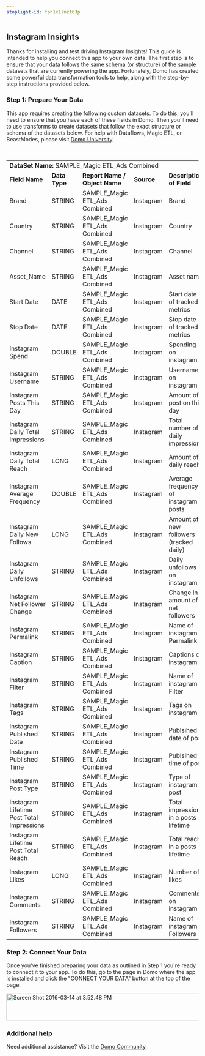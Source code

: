 ```yaml
---
stoplight-id: fpn1x1lnzt63p
---
```


<div class="col-md-12 content-panel">
                <h2>Instagram Insights</h2>
                <p></p><p>Thanks for installing and test driving <span id="title">Instagram Insights</span>! This guide is intended to help you connect this app to your own data. The first step is to ensure that your data follows the same schema (or structure) of the sample datasets that are currently powering the app. Fortunately, Domo has created some powerful data transformation tools to help, along with the step-by-step instructions provided below.</p><div class="doc-row" id="Step%201:%20Identify%20Required%20Data%20Fields"><h3 class="doc-row-title">Step 1: Prepare Your Data</h3><div class="small-pad-bottom"><p>This app requires creating the following custom datasets. To do this, you'll need to ensure that you have each of these fields in Domo. Then you'll need to use transforms to create datasets that follow the exact structure or schema of the datasets below. For help with Dataflows, Magic ETL, or BeastModes, please visit <a href="https://university.domo.com/" target="_blank">Domo University</a>.</p></div>
                <br>
                <div id="custom-data-container"><table id="SAMPLE_Magic-ETL_Ads-Combined"><tbody><tr><td colspan="6"><strong>DataSet Name:</strong> <span class="value">SAMPLE_Magic ETL_Ads Combined</span></td></tr><!--tr>    <td colspan="6"></td></tr--><tr><td><strong>Field Name</strong></td><td><strong>Data Type</strong></td><td><strong>Report Name / Object Name</strong></td><td><strong>Source </strong></td><td colspan="2"><strong>Description of Field</strong></td></tr><tr><td>Brand</td><td>STRING</td><td>SAMPLE_Magic ETL_Ads Combined</td><td>Instagram</td><td colspan="2">Brand</td></tr><tr><td>Country</td><td>STRING</td><td>SAMPLE_Magic ETL_Ads Combined</td><td>Instagram</td><td colspan="2">Country</td></tr><tr><td>Channel</td><td>STRING</td><td>SAMPLE_Magic ETL_Ads Combined</td><td>Instagram</td><td colspan="2">Channel</td></tr><tr><td>Asset_Name</td><td>STRING</td><td>SAMPLE_Magic ETL_Ads Combined</td><td>Instagram</td><td colspan="2">Asset name</td></tr><tr><td>Start Date</td><td>DATE</td><td>SAMPLE_Magic ETL_Ads Combined</td><td>Instagram</td><td colspan="2">Start date of tracked metrics </td></tr><tr><td>Stop Date</td><td>DATE</td><td>SAMPLE_Magic ETL_Ads Combined</td><td>Instagram</td><td colspan="2">Stop date of tracked metrics</td></tr><tr><td>Instagram Spend</td><td>DOUBLE</td><td>SAMPLE_Magic ETL_Ads Combined</td><td>Instagram</td><td colspan="2">Spending on instagram</td></tr><tr><td>Instagram Username</td><td>STRING</td><td>SAMPLE_Magic ETL_Ads Combined</td><td>Instagram</td><td colspan="2">Username on instagram </td></tr><tr><td>Instagram Posts This Day</td><td>STRING</td><td>SAMPLE_Magic ETL_Ads Combined</td><td>Instagram</td><td colspan="2">Amount of post on this day</td></tr><tr><td>Instagram Daily Total Impressions</td><td>STRING</td><td>SAMPLE_Magic ETL_Ads Combined</td><td>Instagram</td><td colspan="2">Total number of daily impressions</td></tr><tr><td>Instagram Daily Total Reach</td><td>LONG</td><td>SAMPLE_Magic ETL_Ads Combined</td><td>Instagram</td><td colspan="2">Amount of daily reach</td></tr><tr><td>Instagram Average Frequency</td><td>DOUBLE</td><td>SAMPLE_Magic ETL_Ads Combined</td><td>Instagram</td><td colspan="2">Average frequency of instagram posts</td></tr><tr><td>Instagram Daily New Follows</td><td>LONG</td><td>SAMPLE_Magic ETL_Ads Combined</td><td>Instagram</td><td colspan="2">Amount of new followers (tracked daily)</td></tr><tr><td>Instagram Daily Unfollows</td><td>STRING</td><td>SAMPLE_Magic ETL_Ads Combined</td><td>Instagram</td><td colspan="2">Daily unfollows on instagram </td></tr><tr><td>Instagram Net Follower Change</td><td>STRING</td><td>SAMPLE_Magic ETL_Ads Combined</td><td>Instagram</td><td colspan="2">Change in amount of net followers</td></tr><tr><td>Instagram Permalink</td><td>STRING</td><td>SAMPLE_Magic ETL_Ads Combined</td><td>Instagram</td><td colspan="2">Name of instagram Permalink</td></tr><tr><td>Instagram Caption</td><td>STRING</td><td>SAMPLE_Magic ETL_Ads Combined</td><td>Instagram</td><td colspan="2">Captions on instagram</td></tr><tr><td>Instagram Filter</td><td>STRING</td><td>SAMPLE_Magic ETL_Ads Combined</td><td>Instagram</td><td colspan="2">Name of instagram Filter</td></tr><tr><td>Instagram Tags</td><td>STRING</td><td>SAMPLE_Magic ETL_Ads Combined</td><td>Instagram</td><td colspan="2">Tags on instagram</td></tr><tr><td>Instagram Published Date</td><td>STRING</td><td>SAMPLE_Magic ETL_Ads Combined</td><td>Instagram</td><td colspan="2">Publsihed date of post</td></tr><tr><td>Instagram Published Time</td><td>STRING</td><td>SAMPLE_Magic ETL_Ads Combined</td><td>Instagram</td><td colspan="2">Publsihed time of post</td></tr><tr><td>Instagram Post Type</td><td>STRING</td><td>SAMPLE_Magic ETL_Ads Combined</td><td>Instagram</td><td colspan="2">Type of instagram post</td></tr><tr><td>Instagram Lifetime Post Total Impressions</td><td>STRING</td><td>SAMPLE_Magic ETL_Ads Combined</td><td>Instagram</td><td colspan="2">Total impressions in a posts lifetime</td></tr><tr><td>Instagram Lifetime Post Total Reach</td><td>STRING</td><td>SAMPLE_Magic ETL_Ads Combined</td><td>Instagram</td><td colspan="2">Total reach in a posts lifetime </td></tr><tr><td>Instagram Likes</td><td>LONG</td><td>SAMPLE_Magic ETL_Ads Combined</td><td>Instagram</td><td colspan="2">Number of likes</td></tr><tr><td>Instagram Comments</td><td>STRING</td><td>SAMPLE_Magic ETL_Ads Combined</td><td>Instagram</td><td colspan="2">Comments on instagram</td></tr><tr><td>Instagram Followers</td><td>STRING</td><td>SAMPLE_Magic ETL_Ads Combined</td><td>Instagram</td><td colspan="2">Name of instagram Followers</td></tr></tbody></table><div class="doc-row medium-pad-top">
                <h3 class="doc-row-title">Step 2: Connect Your Data</h3>
                <div class="small-pad-bottom">
                    <p>Once you've finished preparing your data as outlined in Step 1 you're ready to connect it to your app. To do this, go to the page in Domo where the app is installed and click the "CONNECT YOUR DATA" button at the top of the page.</p>
                    <p class="small-pad">
                    <img class="alignnone size-full wp-image-1207" src="https://s3.amazonaws.com/development.domo.com/wp-content/uploads/2016/03/14155707/Screen-Shot-2016-03-14-at-3.52.48-PM1.png" alt="Screen Shot 2016-03-14 at 3.52.48 PM" width="1158" height="71">
                    </p>
                    <div id="ooyalaplayer-IyYTc1MjE61NwLdtrxXvZuhH-dSGbWnR" class="ooyalaplayer"></div>
                    <script>
                        OO.ready(function() {
                            OO.Player.create("ooyalaplayer-IyYTc1MjE61NwLdtrxXvZuhH-dSGbWnR", "IyYTc1MjE61NwLdtrxXvZuhH-dSGbWnR", {
                                height: 380
                            });
                        });
                    </script>
                </div>
                <h3 class="doc-row-title">Additional help</h3>
                <div class="small-pad-bottom">
                    <p>Need additional assistance? Visit the <a href="https://dojo.domo.com">Domo Community</a></p>
                </div>
            </div></div></div><p></p>            </div>